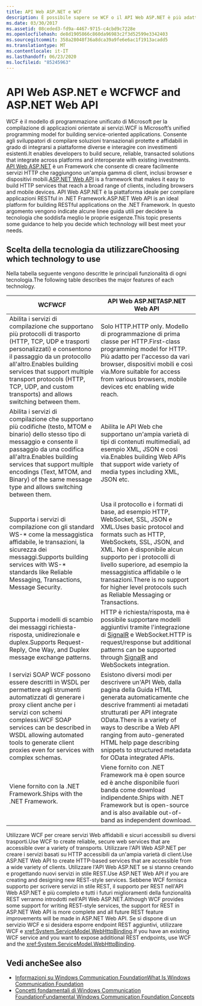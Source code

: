 ```yaml
---
title: API Web ASP.NET e WCF
description: È possibile sapere se WCF o il API Web ASP.NET è più adatto alle proprie esigenze confrontando le principali funzionalità di ciascuna tecnologia.
ms.date: 03/30/2017
ms.assetid: 08ceded3-fd9a-4467-9715-c4cbd9c7228e
ms.openlocfilehash: de8d1905866c860da96983c2f3d52599e3342403
ms.sourcegitcommit: 358a28048f36a8dca39a9fe6e6ac1f1913acadd5
ms.translationtype: MT
ms.contentlocale: it-IT
ms.lasthandoff: 06/23/2020
ms.locfileid: "85245963"
---
```

# <a name="wcf-and-aspnet-web-api"></a><span data-ttu-id="36ab5-103">API Web ASP.NET e WCF</span><span class="sxs-lookup"><span data-stu-id="36ab5-103">WCF and ASP.NET Web API</span></span>
<span data-ttu-id="36ab5-104">WCF è il modello di programmazione unificato di Microsoft per la compilazione di applicazioni orientate ai servizi.</span><span class="sxs-lookup"><span data-stu-id="36ab5-104">WCF is Microsoft’s unified programming model for building service-oriented applications.</span></span> <span data-ttu-id="36ab5-105">Consente agli sviluppatori di compilare soluzioni transazionali protette e affidabili in grado di integrarsi a piattaforme diverse e interagire con investimenti esistenti.</span><span class="sxs-lookup"><span data-stu-id="36ab5-105">It enables developers to build secure, reliable, transacted solutions that integrate across platforms and interoperate with existing investments.</span></span> <span data-ttu-id="36ab5-106">[API Web ASP.NET](https://www.asp.net/web-api) è un Framework che consente di creare facilmente servizi HTTP che raggiungono un'ampia gamma di client, inclusi browser e dispositivi mobili.</span><span class="sxs-lookup"><span data-stu-id="36ab5-106">[ASP.NET Web API](https://www.asp.net/web-api) is a framework that makes it easy to build HTTP services that reach a broad range of clients, including browsers and mobile devices.</span></span> <span data-ttu-id="36ab5-107">API Web ASP.NET è la piattaforma ideale per compilare applicazioni RESTful in .NET Framework.</span><span class="sxs-lookup"><span data-stu-id="36ab5-107">ASP.NET Web API is an ideal platform for building RESTful applications on the .NET Framework.</span></span> <span data-ttu-id="36ab5-108">In questo argomento vengono indicate alcune linee guida utili per decidere la tecnologia che soddisfa meglio le proprie esigenze.</span><span class="sxs-lookup"><span data-stu-id="36ab5-108">This topic presents some guidance to help you decide which technology will best meet your needs.</span></span>  
  
## <a name="choosing-which-technology-to-use"></a><span data-ttu-id="36ab5-109">Scelta della tecnologia da utilizzare</span><span class="sxs-lookup"><span data-stu-id="36ab5-109">Choosing which technology to use</span></span>  
 <span data-ttu-id="36ab5-110">Nella tabella seguente vengono descritte le principali funzionalità di ogni tecnologia.</span><span class="sxs-lookup"><span data-stu-id="36ab5-110">The following table describes the major features of each technology.</span></span>  
  
|<span data-ttu-id="36ab5-111">WCF</span><span class="sxs-lookup"><span data-stu-id="36ab5-111">WCF</span></span>|<span data-ttu-id="36ab5-112">API Web ASP.NET</span><span class="sxs-lookup"><span data-stu-id="36ab5-112">ASP.NET Web API</span></span>|  
|---------|---------------------|  
|<span data-ttu-id="36ab5-113">Abilita i servizi di compilazione che supportano più protocolli di trasporto (HTTP, TCP, UDP e trasporti personalizzati) e consentono il passaggio da un protocollo all'altro.</span><span class="sxs-lookup"><span data-stu-id="36ab5-113">Enables building services that support multiple transport protocols (HTTP, TCP, UDP, and custom transports) and allows switching between them.</span></span>|<span data-ttu-id="36ab5-114">Solo HTTP.</span><span class="sxs-lookup"><span data-stu-id="36ab5-114">HTTP only.</span></span> <span data-ttu-id="36ab5-115">Modello di programmazione di prima classe per HTTP.</span><span class="sxs-lookup"><span data-stu-id="36ab5-115">First-class programming model for HTTP.</span></span> <span data-ttu-id="36ab5-116">Più adatto per l'accesso da vari browser, dispositivi mobili e così via.</span><span class="sxs-lookup"><span data-stu-id="36ab5-116">More suitable for access from various browsers, mobile devices etc enabling wide reach.</span></span>|  
|<span data-ttu-id="36ab5-117">Abilita i servizi di compilazione che supportano più codifiche (testo, MTOM e binario) dello stesso tipo di messaggio e consente il passaggio da una codifica all'altra.</span><span class="sxs-lookup"><span data-stu-id="36ab5-117">Enables building services that support multiple encodings (Text, MTOM, and Binary) of the same message type and allows switching between them.</span></span>|<span data-ttu-id="36ab5-118">Abilita le API Web che supportano un'ampia varietà di tipi di contenuti multimediali, ad esempio XML, JSON e così via.</span><span class="sxs-lookup"><span data-stu-id="36ab5-118">Enables building Web APIs that support wide variety of media types including XML, JSON etc.</span></span>|  
|<span data-ttu-id="36ab5-119">Supporta i servizi di compilazione con gli standard WS-\* come la messaggistica affidabile, le transazioni, la sicurezza dei messaggi.</span><span class="sxs-lookup"><span data-stu-id="36ab5-119">Supports building services with WS-\* standards like Reliable Messaging, Transactions, Message Security.</span></span>|<span data-ttu-id="36ab5-120">Usa il protocollo e i formati di base, ad esempio HTTP, WebSocket, SSL, JSON e XML.</span><span class="sxs-lookup"><span data-stu-id="36ab5-120">Uses basic protocol and formats such as HTTP, WebSockets, SSL, JSON, and XML.</span></span> <span data-ttu-id="36ab5-121">Non è disponibile alcun supporto per i protocolli di livello superiore, ad esempio la messaggistica affidabile o le transazioni.</span><span class="sxs-lookup"><span data-stu-id="36ab5-121">There is no support for higher level protocols such as Reliable Messaging or Transactions.</span></span>|  
|<span data-ttu-id="36ab5-122">Supporta i modelli di scambio dei messaggi richiesta-risposta, unidirezionale e duplex.</span><span class="sxs-lookup"><span data-stu-id="36ab5-122">Supports Request-Reply, One Way, and Duplex message exchange patterns.</span></span>|<span data-ttu-id="36ab5-123">HTTP è richiesta/risposta, ma è possibile supportare modelli aggiuntivi tramite l'integrazione di [SignalR](https://github.com/SignalR/SignalR) e WebSocket.</span><span class="sxs-lookup"><span data-stu-id="36ab5-123">HTTP is request/response but additional patterns can be supported through [SignalR](https://github.com/SignalR/SignalR) and WebSockets integration.</span></span>|  
|<span data-ttu-id="36ab5-124">I servizi SOAP WCF possono essere descritti in WSDL per permettere agli strumenti automatizzati di generare i proxy client anche per i servizi con schemi complessi.</span><span class="sxs-lookup"><span data-stu-id="36ab5-124">WCF SOAP services can be described in WSDL allowing automated tools to generate client proxies even for services with complex schemas.</span></span>|<span data-ttu-id="36ab5-125">Esistono diversi modi per descrivere un'API Web, dalla pagina della Guida HTML generata automaticamente che descrive frammenti ai metadati strutturati per API integrate OData.</span><span class="sxs-lookup"><span data-stu-id="36ab5-125">There is a variety of ways to describe a Web API ranging from auto-generated HTML help page describing snippets to structured metadata for OData integrated APIs.</span></span>|  
|<span data-ttu-id="36ab5-126">Viene fornito con la .NET Framework.</span><span class="sxs-lookup"><span data-stu-id="36ab5-126">Ships with the .NET Framework.</span></span>|<span data-ttu-id="36ab5-127">Viene fornito con .NET Framework ma è open source ed è anche disponibile fuori banda come download indipendente.</span><span class="sxs-lookup"><span data-stu-id="36ab5-127">Ships with .NET Framework but is open-source and is also available out-of-band as independent download.</span></span>|  
  
 <span data-ttu-id="36ab5-128">Utilizzare WCF per creare servizi Web affidabili e sicuri accessibili su diversi trasporti.</span><span class="sxs-lookup"><span data-stu-id="36ab5-128">Use WCF to create reliable, secure web services that are accessible over a variety of transports.</span></span> <span data-ttu-id="36ab5-129">Utilizzare l'API Web ASP.NET per creare i servizi basati su HTTP accessibili da un'ampia varietà di client.</span><span class="sxs-lookup"><span data-stu-id="36ab5-129">Use ASP.NET Web API to create HTTP-based services that are accessible from a wide variety of clients.</span></span> <span data-ttu-id="36ab5-130">Utilizzare l'API Web ASP.NET se si stanno creando e progettando nuovi servizi in stile REST.</span><span class="sxs-lookup"><span data-stu-id="36ab5-130">Use ASP.NET Web API if you are creating and designing new REST-style services.</span></span> <span data-ttu-id="36ab5-131">Sebbene WCF fornisca supporto per scrivere servizi in stile REST, il supporto per REST nell'API Web ASP.NET è più completo e tutti i futuri miglioramenti della funzionalità REST verranno introdotti nell'API Web ASP.NET.</span><span class="sxs-lookup"><span data-stu-id="36ab5-131">Although WCF provides some support for writing REST-style services, the support for REST in ASP.NET Web API is more complete and all future REST feature improvements will be made in ASP.NET Web API.</span></span> <span data-ttu-id="36ab5-132">Se si dispone di un servizio WCF e si desidera esporre endpoint REST aggiuntivi, utilizzare WCF e <xref:System.ServiceModel.WebHttpBinding>.</span><span class="sxs-lookup"><span data-stu-id="36ab5-132">If you have an existing WCF service and you want to expose additional REST endpoints, use WCF and the <xref:System.ServiceModel.WebHttpBinding>.</span></span>  
  
## <a name="see-also"></a><span data-ttu-id="36ab5-133">Vedi anche</span><span class="sxs-lookup"><span data-stu-id="36ab5-133">See also</span></span>

- [<span data-ttu-id="36ab5-134">Informazioni su Windows Communication Foundation</span><span class="sxs-lookup"><span data-stu-id="36ab5-134">What Is Windows Communication Foundation</span></span>](whats-wcf.md)
- [<span data-ttu-id="36ab5-135">Concetti fondamentali di Windows Communication Foundation</span><span class="sxs-lookup"><span data-stu-id="36ab5-135">Fundamental Windows Communication Foundation Concepts</span></span>](fundamental-concepts.md)

